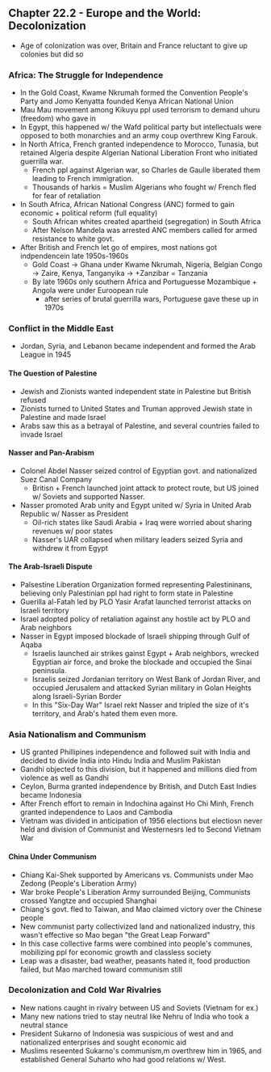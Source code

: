## Chapter 22.2 - Europe and the World: Decolonization
- Age of colonization was over, Britain and France reluctant to give up colonies but did so
### Africa: The Struggle for Independence
- In the Gold Coast, Kwame Nkrumah formed the Convention People's Party and Jomo Kenyatta founded Kenya African National Union
- Mau Mau movement among Kikuyu ppl used terrorism to demand uhuru (freedom) who gave in
- In Egypt, this happened w/ the Wafd political party but intellectuals were opposed to both monarchies and an army coup overthrew King Farouk.
- In North Africa, French granted independence to Morocco, Tunasia, but retained Algeria despite Algerian National Liberation Front who initiated guerrilla war.
    - French ppl against Algerian war, so Charles de Gaulle liberated them leading to French immigration.
    - Thousands of harkis = Muslim Algerians who fought w/ French fled for fear of retaliation
- In South Africa, African National Congress (ANC) formed to gain economic + political reform (full equality)
    - South African whites created apartheid (segregation) in South Africa
    - After Nelson Mandela was arrested ANC members called for armed resistance to white govt.
- After British and French let go of empires, most nations got indpendencein late 1950s-1960s
    - Gold Coast -> Ghana under Kwame Nkrumah, Nigeria, Belgian Congo -> Zaire, Kenya, Tanganyika -> +Zanzibar = Tanzania
    - By late 1960s only southern Africa and Portuguesse Mozambique + Angola were under Euroopean rule
        - after series of brutal guerrilla wars, Portuguese gave these up in 1970s
### Conflict in the Middle East
- Jordan, Syria, and Lebanon became independent and formed the Arab League in 1945
#### The Question of Palestine
- Jewish and Zionists wanted independent state in Palestine but British refused
- Zionists turned to United States and Truman approved Jewish state in Palestine and made Israel
- Arabs saw this as a betrayal of Palestine, and several countries failed to invade Israel
#### Nasser and Pan-Arabism
- Colonel Abdel Nasser seized control of Egyptian govt. and nationalized Suez Canal Company
    - Britisn + French launched joint attack to protect route, but US joined w/ Soviets and supported Nasser.
- Nasser promoted Arab unity and Egypt united w/ Syria in United Arab Republic w/ Nasser as President
    - Oil-rich states like Saudi Arabia + Iraq were worried about sharing revenues w/ poor states
    - Nasser's UAR collapsed when military leaders seized Syria and withdrew it from Egypt
#### The Arab-Israeli Dispute
- Palsestine Liberation Organization formed representing Palestininans, believing only Palestinian ppl had right to form state in Palestine
- Guerilla al-Fatah led by PLO Yasir Arafat launched terrorist attacks on Israeli territory
- Israel adopted policy of retaliation against any hostile act by PLO and Arab neighbors
- Nasser in Egypt imposed blockade of Israeli shipping through Gulf of Aqaba
    - Israelis launched air strikes gainst Egypt + Arab neighbors, wrecked Egyptian air force, and broke the blockade and occupied the Sinai peninsula.
    - Israelis seized Jordanian territory on West Bank of Jordan River, and occupied Jerusalem and attacked Syrian military in Golan Heights along Israeli-Syrian Border
    - In this "Six-Day War" Israel rekt Nasser and tripled the size of it's territory, and Arab's hated them even more.
### Asia Nationalism and Communism
- US granted Phillipines independence and followed suit with India and decided to divide India into Hindu India and Muslim Pakistan
- Gandhi objected to this division, but it happened and millions died from violence as well as Gandhi
- Ceylon, Burma granted independence by British, and Dutch East Indies became Indonesia
- After French effort to remain in Indochina against Ho Chi Minh, French granted independence to Laos and Cambodia
- Vietnam was divided in anticipation of 1956 elections but electiosn never held and division of Communist and Westernesrs led to Second Vietnam War
#### China Under Communism
- Chiang Kai-Shek supported by Americans vs. Communists under Mao Zedong (People's Liberation Army)
- War broke People's Liberation Army surrounded Beijing, Communists crossed Yangtze and occupied Shanghai
- Chiang's govt. fled to Taiwan, and Mao claimed victory over the Chinese people
- New communist party collectivized land and nationalized industry, this wasn't effective so Mao began "the Great Leap Forward"
- In this case collective farms were combined into people's communes, mobilizing ppl for economic growth and classless society
- Leap was a disaster, bad weather, peasants hated it, food production failed, but Mao marched toward communism still
### Decolonization and Cold War Rivalries
- New nations caught in rivalry between US and Soviets (Vietnam for ex.)
- Many new nations tried to stay neutral like Nehru of India who took a neutral stance
- President Sukarno of Indonesia was suspicious of west and and nationalized enterprises and sought economic aid
- Muslims reseented Sukarno's communism,m overthrew him in 1965, and established General Suharto who had good relations w/ West.
